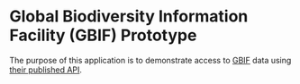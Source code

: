 # Global Biodiversity Information Facility (GBIF) Prototype

The purpose of this application is to demonstrate access to [GBIF](https://www.gbif.org/) data using [their published API](https://www.gbif.org/developer/summary).
